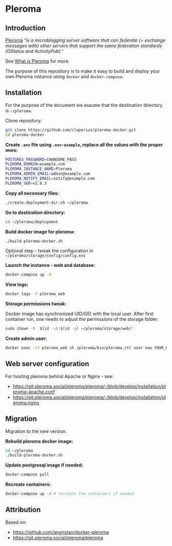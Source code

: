 # Pleroma
## Introduction
[Pleroma](https://pleroma.social/)  <em> "is a microblogging server software that can federate (= exchange messages with) other servers that support the same federation standards (OStatus and ActivityPub)."</em>

See [What is Pleroma](https://blog.soykaf.com/post/what-is-pleroma/) for more.


The purpose of this repository is to make it easy to build and deploy your own Pleroma instance using `docker` and `docker-compose`. 

## Installation
For the purpose of the document we assume that the destination directory is `~/pleroma`.

Clone repository:
```sh
git clone https://github.com/claperius/pleroma-docker.git
cd pleroma-docker
```

**Create `.env` file using `.env-example`, replace all the values with the proper ones:**
```sh
POSTGRES_PASSWORD=CHANGEME_PASS
PLEROMA_DOMAIN=example.com
PLEROMA_INSTANCE_NAME=Pleroma 
PLEROMA_ADMIN_EMAIL=admin@example.com
PLEROMA_NOTIFY_EMAIL=notify@example.com
PLEROMA_VER=v2.6.3
```

**Copy all necessary files:**
```sh
./create-deployment-dir.sh ~/pleroma
```

**Go to destination directory:**
```sh
cd ~/pleroma/deployment
```

**Build docker image for pleroma:**
```sh
./build-pleroma-docker.sh
```

Optional step - tweak the configuration in `~/pleroma/storage/config/config.exs`


**Launch the instance - web and database:**
```sh
docker-compose up -d
```

**View logs:**
```sh
docker logs -f pleroma_web
```

**Storage permissions tweak:**

Docker image has synchronized UID/GID with the local user. After first container run, one needs to adjust the permissions of the storage folder:
```sh
sudo chown -R  $(id -u):$(id -g) ~/pleroma/storage/web/*
```


**Create admin user:**
```sh
docker exec -it pleroma_web sh /pleroma/bin/pleroma_ctl user new YOUR_USERNAME admin@example.com --admin
```

## Web server configuration
For hosting pleroma behind Apache or Nginx - see:
* https://git.pleroma.social/pleroma/pleroma/-/blob/develop/installation/pleroma-apache.conf
* https://git.pleroma.social/pleroma/pleroma/-/blob/develop/installation/pleroma.nginx


## Migration
Migration to the new version.

**Rebuild pleroma docker image:**
```sh
cd ~/pleroma
./build-pleroma-docker.sh
```

**Update postgresql image if needed:**
```sh
docker-compose pull
```

**Recreate containers:**
```sh
docker-compose up -d # recreate the containers if needed
```

## Attribution
Based on: 
* https://github.com/angristan/docker-pleroma
* https://git.pleroma.social/pleroma/pleroma